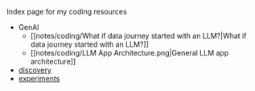 Index page for my coding resources

- GenAI
	- [[notes/coding/What if data journey started with an LLM?|What if data journey started with an LLM?]]
	- [[notes/coding/LLM App Architecture.png|General LLM app architecture]]
- [discovery](./discovery)
- [experiments](./experiments)